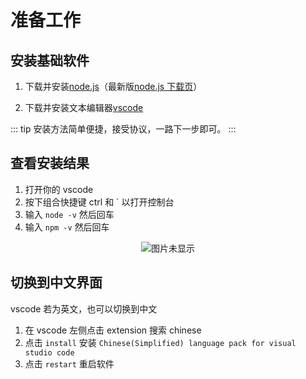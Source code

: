 # 准备工作

## 安装基础软件

1. 下载并安装[node.js](https://nodejs.org/dist/v10.15.1/node-v10.15.1-x64.msi)（最新版[node.js 下载页](https://nodejs.org/zh-cn/)）

2. 下载并安装文本编辑器[vscode](https://code.visualstudio.com/)

::: tip
安装方法简单便捷，接受协议，一路下一步即可。
:::

## 查看安装结果

1. 打开你的 vscode
2. 按下组合快捷键 ctrl 和 ` 以打开控制台
3. 输入 `node -v` 然后回车
4. 输入 `npm -v` 然后回车

<center>
<img :src="$withBase('/start/vscode.png')" alt="图片未显示"></center>

## 切换到中文界面

vscode 若为英文，也可以切换到中文

1. 在 vscode 左侧点击 extension 搜索 chinese
2. 点击 `install` 安装 `Chinese(Simplified) language pack for visual studio code`
3. 点击 `restart` 重启软件
